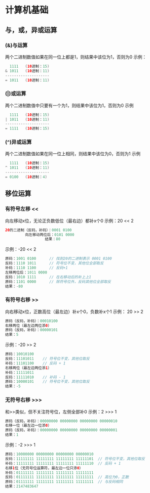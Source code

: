 # 计算机基础

## 与，或，异或运算

### (&)与运算

两个二进制数值如果在同一位上都是1，则结果中该位为1，否则为0
示例：

``` java
  1111   (10进制：15)
& 1011   (10进制：11)
--------------------
= 1011   (10进制：11)
```

### (|)或运算

两个二进制数值中只要有一个为1，则结果中该位为1，否则为0
示例

``` java
  1111   (10进制：15)
| 1011   (10进制：11)
--------------------
= 1111   (10进制：15)
```

### (^)异或运算

两个二进制数值如果在同一位上相同，则结果中该位为0，否则为1
示例

``` java
  1111   (10进制：15)
^ 1011   (10进制：11)
--------------------
= 0100   (10进制：4)
```

## 移位运算

### 有符号左移 <<

向左移动x位，无论正负数低位（最右边）都补x个0
示例：20 << 2

``` java
20的二进制（反码，补码）：0001 0100 　　
         向左移动两位后：0101 0000
                  结果：80
```

示例：-20 << 2

``` java
原码：1001 0100      // 找到20的二进制表示 0001 0100
反码：1110 1011      // 符号位不变，其他位全部取反
补码：1110 1100      // 反码+1
左移两位后：1011 0000
反码：1010 1111      // 在右移动后的补上上1
原码：1101 0000      // 除符号位外，反码其他位全部取反
结果：-80
```

### 有符号右移 >>

向右移动x位，正数高位（最左边）补x个0，负数补x个1
示例： 20 >> 2

``` java
原码（反码，补码）：00010100
右移两位（最左边两位添0）
原码（反码，补码）：00000101
结果：5
```

示例：-20 >> 2

``` java
原码：10010100
反码：11101011    // 符号位不变，其他位取反
补码：11101100    // 反码 + 1
右移两位（最左边两位添1）
补码：11111011
反码：11111010    // 补码 - 1
原码：10000101    // 符号位不变，其他位取反
结果：-5
```

### 无符号右移 >>>

和>>类似，但不关注符号位，左侧全部补0
示例：2 >>> 1

``` java
原码（反码，补码）：00000000 00000000 00000000 00000010
右移一位（最左边一位添0）
原码（反码，补码）：00000000 00000000 00000000 00000001
结果：1
```

示例：-2 >>> 1

``` java
原码：10000000 00000000 00000000 00000010
反码：11111111 11111111 11111111 11111101  // 符号位不变，其他位取反
补码：11111111 11111111 11111111 11111110  // 反码 + 1
右移1位（无符号位运算符，最左边一位只添0）
补码：01111111 11111111 11111111 11111111
反码：01111111 11111111 11111111 11111111  // 高位为0，正数
原码：01111111 11111111 11111111 11111111  // 与反码相同
结果：2147483647
```
